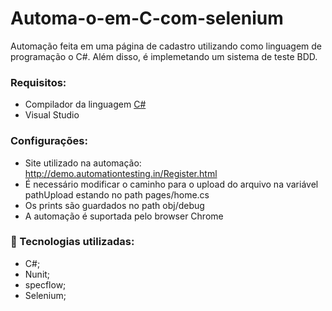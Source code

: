 # Automa-o-em-C-com-selenium
Automação feita em uma página de cadastro utilizando como linguagem de programação o C#. Além disso, é implemetando um sistema de teste BDD.
### Requisitos:
- Compilador da linguagem <a href='https://www.microsoft.com/pt-br/p/csharp/9n4w6bhc0hml#activetab=pivot:overviewtab'>C#</a>
- Visual Studio
### Configurações:
- Site utilizado na automação: http://demo.automationtesting.in/Register.html
- É necessário modificar o caminho para o upload do arquivo na variável pathUpload estando no path pages/home.cs
- Os prints são guardados no path obj/debug
- A automação é suportada pelo browser Chrome
### 🚀 Tecnologias utilizadas:
  - C#;
  - Nunit;
  - specflow;
  - Selenium;

